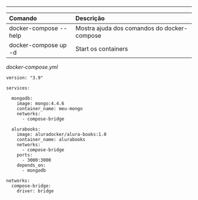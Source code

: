 ***
|Comando|Descrição|
|:--|:--|
|docker-compose --help| Mostra ajuda dos comandos do docker-compose|
|docker-compose up -d | Start os containers|


*docker-compose.yml*
```
version: "3.9"

services:

  mongodb:
    image: mongo:4.4.6
    container_name: meu-mongo
    networks:
      - compose-bridge

  alurabooks:
    image: aluradocker/alura-books:1.0
    container_name: alurabooks
    networks:
      - compose-bridge
    ports:
      - 3000:3000
    depends_on:
      - mongodb

networks:
  compose-bridge:
    driver: bridge
```


